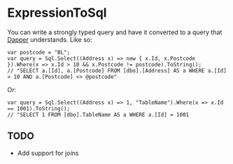 # ExpressionToSql

You can write a strongly typed query and have it converted to a query that [Dapper](https://github.com/StackExchange/dapper-dot-net) understands. Like so:

    var postcode = "BL";
    var query = Sql.Select((Address x) => new { x.Id, x.Postcode }).Where(x => x.Id > 10 && x.Postcode != postcode).ToString();
    // "SELECT a.[Id], a.[Postcode] FROM [dbo].[Address] AS a WHERE a.[Id] > 10 AND a.[Postcode] <> @postcode"

Or:

    var query = Sql.Select((Address x) => 1, "TableName").Where(x => x.Id == 1001).ToString();
    // "SELECT 1 FROM [dbo].TableName AS a WHERE a.[Id] = 1001

## TODO
- Add support for joins

